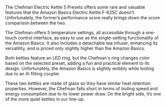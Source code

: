 The Chefman Electric Kettle 5 Presets offers some rare and valuable features that the Amazon Basics Electric Kettle F-625C doesn’t. Unfortunately, the former’s performance score really brings down the score comparison between the two.

The Chefman offers 5 temperature settings, all accessible through a one-touch control interface, as easy to use as the single-setting functionality of the Amazon Basics. It also includes a detachable tea infuser, enhancing its versatility, and is priced only slightly higher than the Amazon Basics.

Both kettles feature an LED ring, but the Chefman's ring changes color based on the selected preset, adding a fun and practical element to its design. Unfortunately, the Amazon Basics is slightly wobbly while boiling due to an ill-fitting coupler.

These two kettles are made of glass so they have similar heat retention properties. However, the Chefman falls short in terms of boiling speed and energy consumption due to its lower power draw. On the bright side, it’s one of the more quiet kettles in our line-up.